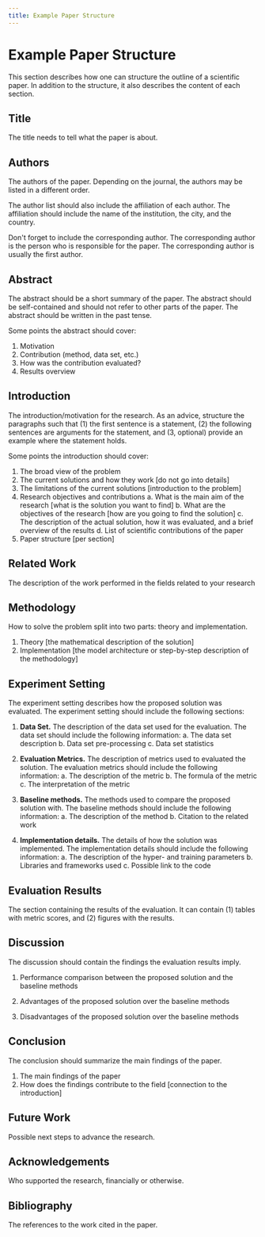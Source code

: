 ```yaml
---
title: Example Paper Structure
---
```


# Example Paper Structure

This section describes how one can structure the outline of a scientific paper.
In addition to the structure, it also describes the content of each section.


## Title
The title needs to tell what the paper is about.

## Authors
The authors of the paper. Depending on the journal, the authors may be listed
in a different order.

The author list should also include the affiliation of each author. The affiliation
should include the name of the institution, the city, and the country.

Don't forget to include the corresponding author. The corresponding author is the
person who is responsible for the paper. The corresponding author is usually the
first author.

## Abstract

The abstract should be a short summary of the paper. The abstract should be
self-contained and should not refer to other parts of the paper. The abstract
should be written in the past tense.

Some points the abstract should cover:
1. Motivation
2. Contribution (method, data set, etc.)
3. How was the contribution evaluated?
4. Results overview


## Introduction

The introduction/motivation for the research. As an advice, structure the
paragraphs such that (1) the first sentence is a statement, (2) the following
sentences are arguments for the statement, and (3, optional) provide an example
where the statement holds.

Some points the introduction should cover:

1. The broad view of the problem
2. The current solutions and how they work [do not go into details]
3. The limitations of the current solutions [introduction to the problem]
4. Research objectives and contributions
    a. What is the main aim of the research [what is the solution you want to
       find]
    b. What are the objectives of the research [how are you going to find the
       solution]
    c. The description of the actual solution, how it was evaluated, and a brief
       overview of the results
    d. List of scientific contributions of the paper
5. Paper structure [per section]

## Related Work
The description of the work performed in the fields related to your research

## Methodology
How to solve the problem split into two parts: theory and implementation.

1. Theory [the mathematical description of the solution]
2. Implementation [the model architecture or step-by-step description of the
   methodology]

## Experiment Setting
The experiment setting describes how the proposed solution was evaluated. The
experiment setting should include the following sections:

1. **Data Set.** The description of the data set used for the evaluation. The
   data set should include the following information:
    a. The data set description
    b. Data set pre-processing
    c. Data set statistics

2. **Evaluation Metrics.** The description of metrics used to evaluated the
   solution. The evaluation metrics should include the following information:
    a. The description of the metric
    b. The formula of the metric
    c. The interpretation of the metric

3. **Baseline methods.** The methods used to compare the proposed solution with.
   The baseline methods should include the following information:
    a. The description of the method
    b. Citation to the related work

4. **Implementation details.** The details of how the solution was implemented.
   The implementation details should include the following information:
    a. The description of the hyper- and training parameters
    b. Libraries and frameworks used
    c. Possible link to the code

## Evaluation Results
The section containing the results of the evaluation. It can contain (1) tables
with metric scores, and (2) figures with the results.

## Discussion
The discussion should contain the findings the evaluation results imply.

1. Performance comparison between the proposed solution and the baseline methods

2. Advantages of the proposed solution over the baseline methods

3. Disadvantages of the proposed solution over the baseline methods

## Conclusion
The conclusion should summarize the main findings of the paper.

1. The main findings of the paper
2. How does the findings contribute to the field [connection to the introduction]

## Future Work
Possible next steps to advance the research.

## Acknowledgements
Who supported the research, financially or otherwise.

## Bibliography
The references to the work cited in the paper.

